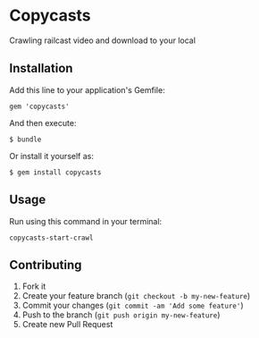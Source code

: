 # Copycasts

Crawling railcast video and download to your local

## Installation

Add this line to your application's Gemfile:

    gem 'copycasts'

And then execute:

    $ bundle

Or install it yourself as:

    $ gem install copycasts

## Usage

Run using this command in your terminal:

    copycasts-start-crawl

## Contributing

1. Fork it
2. Create your feature branch (`git checkout -b my-new-feature`)
3. Commit your changes (`git commit -am 'Add some feature'`)
4. Push to the branch (`git push origin my-new-feature`)
5. Create new Pull Request
